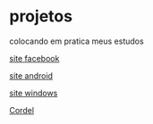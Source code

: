 # projetos
 colocando em pratica meus estudos

 <a href="https://eduardo4435.github.io/projetos/site-facebook/pag/index.html">site facebook</a>

 <a href="https://eduardo4435.github.io/projetos/site-android/index.html">site android</a>

 <a href="https://eduardo4435.github.io/projetos/site-windows-11/index.html">site windows</a>

 <a href="https://eduardo4435.github.io/projetos/Cordel-Moderno/index.html">Cordel</a>

